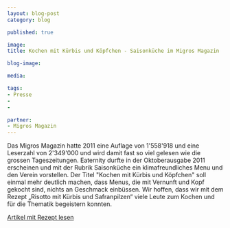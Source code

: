```yaml
---
layout: blog-post
category: blog

published: true

image:  
title: Kochen mit Kürbis und Köpfchen - Saisonküche im Migros Magazin

blog-image: 

media: 

tags:
- Presse
- 
- 

partner:
- Migros Magazin
---
```


Das Migros Magazin hatte 2011 eine Auflage von 1'558'918 und eine Leserzahl von 2'349'000 und wird damit fast so viel gelesen wie die grossen Tageszeitungen. Eaternity durfte in der Oktoberausgabe 2011 erscheinen und mit der Rubrik Saisonküche ein klimafreundliches Menu und den Verein vorstellen. Der Titel "Kochen mit Kürbis und Köpfchen" soll einmal mehr deutlich machen, dass Menus, die mit Vernunft und Kopf gekocht sind, nichts an Geschmack einbüssen. Wir hoffen, dass wir mit dem Rezept „Risotto mit Kürbis und Safranpilzen“ viele Leute zum Kochen und für die Thematik begeistern konnten. 

[Artikel mit Rezept lesen][1]


[1]: 2011_MM_43_saisonkueche.pdf


